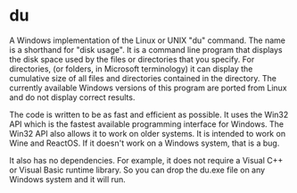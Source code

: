 # du
A Windows implementation of the Linux or UNIX "du" command. The name is a shorthand for "disk usage". It is a command line program that displays the disk space used by the files or directories that you specify. For directories, (or folders, in Microsoft terminology) it can display the cumulative size of all files and directories contained in the directory. The currently available Windows versions of this program are ported from Linux and do not display correct results.

The code is written to be as fast and efficient as possible. It uses the Win32 API which is the fastest available programming interface for Windows. The Win32 API also allows it to work on older systems. It is intended to work on Wine and ReactOS. If it doesn't work on a Windows system, that is a bug.

It also has no dependencies. For example, it does not require a Visual C++ or Visual Basic runtime library. So you can drop the du.exe file on any Windows system and it will run.
